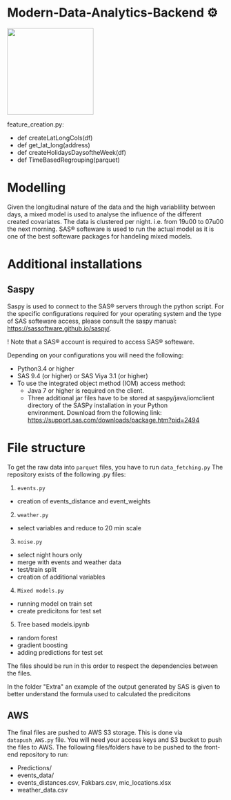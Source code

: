 # Modern-Data-Analytics-Backend ⚙️
<img src ="https://upload.wikimedia.org/wikipedia/commons/thumb/d/d2/Police_of_Belgium_insignia.svg/1200px-Police_of_Belgium_insignia.svg.png" width="200" height="200" />

feature_creation.py:
- def createLatLongCols(df)
- def get_lat_long(address)
- def createHolidaysDaysoftheWeek(df)
- def TimeBasedRegrouping(parquet)


# Modelling
Given the longitudinal nature of the data and the high variablility between days, a mixed model is used to analyse the influence of the different created covariates. The data is clustered per night. i.e. from 19u00 to 07u00 the next morning. 
SAS® softeware is used to run the actual model as it is one of the best softeware packages for handeling mixed models. 

# Additional installations
## Saspy 
Saspy is used to connect to the SAS® servers through the python script. For the specific configurations required for your operating system and the type of SAS softeware access, please consult the saspy manual: https://sassoftware.github.io/saspy/.

! Note that a SAS® account is required to access SAS® softeware.

Depending on your configurations you will need the following:
- Python3.4 or higher
- SAS 9.4 (or higher) or SAS Viya 3.1 (or higher)
- To use the integrated object method (IOM) access method:
    - Java 7 or higher is required on the client.
    - Three additional jar files have to be stored at saspy/java/iomclient directory of the SASPy installation in your Python       
      environment. Download from the following link: https://support.sas.com/downloads/package.htm?pid=2494


# File structure
To get the raw data into `parquet` files, you have to run `data_fetching.py` 
The repository exists of the following .py files:
1. `events.py` 
- creation of events_distance and event_weights
2. `weather.py` 
- select variables and reduce to 20 min scale
3. `noise.py` 
- select night hours only
- merge with events and weather data 
- test/train split
- creation of additional variables        
4. `Mixed models.py`
- running model on train set
- create predicitons for test set
5. Tree based models.ipynb
- random forest
- gradient boosting
- adding predictions for test set

The files should be run in this order to respect the dependencies between the files.

In the folder "Extra" an example of the output generated by SAS is given to better understand the formula used to calculated the predicitons

## AWS
The final files are pushed to AWS S3 storage. This is done via  `datapush_AWS.py` file. You will need your access keys and S3 bucket to push the files to AWS. The following files/folders have to be pushed to the front-end repository to run:
- Predictions/
- events_data/
- events_distances.csv, Fakbars.csv, mic_locations.xlsx
- weather_data.csv
